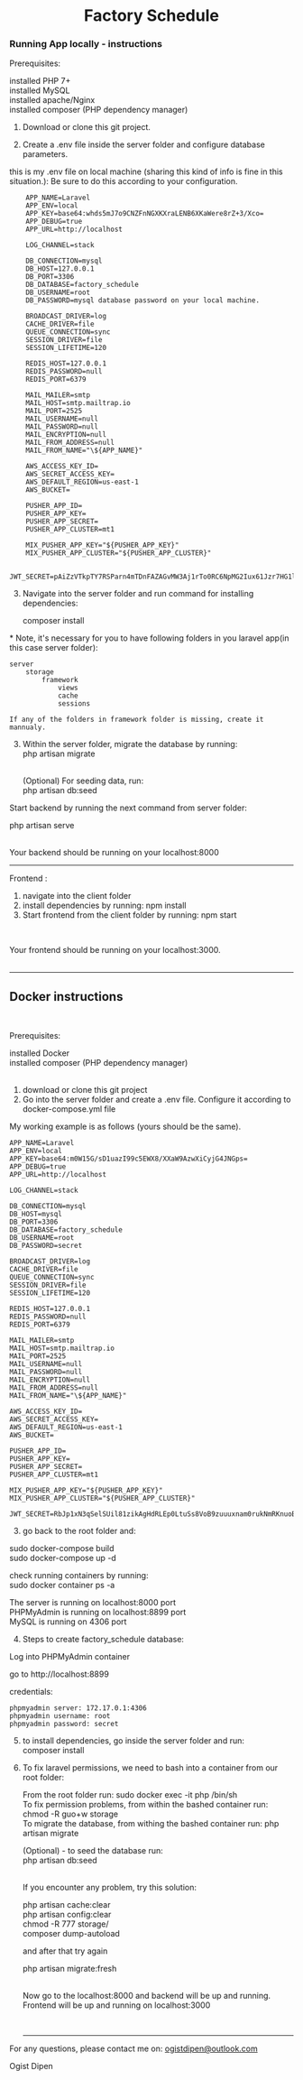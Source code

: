 <h1 align="center">Factory Schedule</h1>

<h3>Running App locally - instructions </h3>

Prerequisites:

installed PHP 7+ <br />
installed MySQL <br />
installed apache/Nginx<br />
installed composer (PHP dependency manager) <br />

1. Download or clone this git project.

2. Create a .env file inside the server folder and configure database parameters.

this is my .env file on local machine (sharing this kind of info is fine in this situation.):
Be sure to do this according to your configuration.

        APP_NAME=Laravel
        APP_ENV=local
        APP_KEY=base64:whds5mJ7o9CNZFnNGXKXraLENB6XKaWere8rZ+3/Xco=
        APP_DEBUG=true
        APP_URL=http://localhost

        LOG_CHANNEL=stack

        DB_CONNECTION=mysql
        DB_HOST=127.0.0.1
        DB_PORT=3306
        DB_DATABASE=factory_schedule
        DB_USERNAME=root
        DB_PASSWORD=mysql database password on your local machine.

        BROADCAST_DRIVER=log
        CACHE_DRIVER=file
        QUEUE_CONNECTION=sync
        SESSION_DRIVER=file
        SESSION_LIFETIME=120

        REDIS_HOST=127.0.0.1
        REDIS_PASSWORD=null
        REDIS_PORT=6379

        MAIL_MAILER=smtp
        MAIL_HOST=smtp.mailtrap.io
        MAIL_PORT=2525
        MAIL_USERNAME=null
        MAIL_PASSWORD=null
        MAIL_ENCRYPTION=null
        MAIL_FROM_ADDRESS=null
        MAIL_FROM_NAME="\${APP_NAME}"

        AWS_ACCESS_KEY_ID=
        AWS_SECRET_ACCESS_KEY=
        AWS_DEFAULT_REGION=us-east-1
        AWS_BUCKET=

        PUSHER_APP_ID=
        PUSHER_APP_KEY=
        PUSHER_APP_SECRET=
        PUSHER_APP_CLUSTER=mt1

        MIX_PUSHER_APP_KEY="${PUSHER_APP_KEY}"
        MIX_PUSHER_APP_CLUSTER="${PUSHER_APP_CLUSTER}"

        JWT_SECRET=pAiZzVTkpTY7RSParn4mTDnFAZAGvMW3Aj1rTo0RC6NpMG2Iux61Jzr7HG1l1PbO

3. Navigate into the server folder and run command for installing dependencies:

   composer install

\* Note, it's necessary for you to have following folders in you laravel app(in this case server folder):

    server
        storage
            framework
                views
                cache
                sessions

    If any of the folders in framework folder is missing, create it mannualy.

3. Within the server folder, migrate the database by running: <br />
   php artisan migrate<br /><br />

   (Optional) For seeding data, run: <br />
   php artisan db:seed
   <br />

Start backend by running the next command from server folder: <br />

php artisan serve

<br />
Your backend should be running on your localhost:8000

<br />
<hr />

Frontend :

1. navigate into the client folder
2. install dependencies by running: npm install
3. Start frontend from the client folder by running: npm start

<br />

Your frontend should be running on your localhost:3000.
<br />
<br />

<hr />

<h2>Docker instructions </h2>
<br />

Prerequisites:

installed Docker<br />
installed composer (PHP dependency manager) <br />
<br />

1. download or clone this git project
2. Go into the server folder and create a .env file.
   Configure it according to docker-compose.yml file

My working example is as follows (yours should be the same).

    APP_NAME=Laravel
    APP_ENV=local
    APP_KEY=base64:m0W15G/sD1uazI99c5EWX8/XXaW9AzwXiCyjG4JNGps=
    APP_DEBUG=true
    APP_URL=http://localhost

    LOG_CHANNEL=stack

    DB_CONNECTION=mysql
    DB_HOST=mysql
    DB_PORT=3306
    DB_DATABASE=factory_schedule
    DB_USERNAME=root
    DB_PASSWORD=secret

    BROADCAST_DRIVER=log
    CACHE_DRIVER=file
    QUEUE_CONNECTION=sync
    SESSION_DRIVER=file
    SESSION_LIFETIME=120

    REDIS_HOST=127.0.0.1
    REDIS_PASSWORD=null
    REDIS_PORT=6379

    MAIL_MAILER=smtp
    MAIL_HOST=smtp.mailtrap.io
    MAIL_PORT=2525
    MAIL_USERNAME=null
    MAIL_PASSWORD=null
    MAIL_ENCRYPTION=null
    MAIL_FROM_ADDRESS=null
    MAIL_FROM_NAME="\${APP_NAME}"

    AWS_ACCESS_KEY_ID=
    AWS_SECRET_ACCESS_KEY=
    AWS_DEFAULT_REGION=us-east-1
    AWS_BUCKET=

    PUSHER_APP_ID=
    PUSHER_APP_KEY=
    PUSHER_APP_SECRET=
    PUSHER_APP_CLUSTER=mt1

    MIX_PUSHER_APP_KEY="${PUSHER_APP_KEY}"
    MIX_PUSHER_APP_CLUSTER="${PUSHER_APP_CLUSTER}"

    JWT_SECRET=RbJp1xN3qSelSUil81zikAgHdRLEp0LtuSs8VoB9zuuuxnam0rukNmRKnuoBpTlMySnCSQYsxiL9iMhXfMYLNxwzrR09CAMptY46vomHmGZ6lAvRFadakrM7H9zEgJOl

3.  go back to the root folder and:

sudo docker-compose build <br />
sudo docker-compose up -d

check running containers by running: <br />
sudo docker container ps -a

The server is running on localhost:8000 port <br />
PHPMyAdmin is running on localhost:8899 port <br />
MySQL is running on 4306 port <br />

4. Steps to create factory_schedule database:

Log into PHPMyAdmin container

go to http://localhost:8899

credentials: <br />

    phpmyadmin server: 172.17.0.1:4306
    phpmyadmin username: root
    phpmyadmin password: secret

5. to install dependencies, go inside the server folder and run: <br />
   composer install<br />

6. To fix laravel permissions, we need to bash into a container from our root folder:

   From the root folder run: sudo docker exec -it php /bin/sh <br />
   To fix permission problems, from within the bashed container run: chmod -R guo+w storage <br />
   To migrate the database, from withing the bashed container run: php artisan migrate <br />

   (Optional) - to seed the database run: <br />
   php artisan db:seed <br /> <br />

   If you encounter any problem, try this solution: <br />

   php artisan cache:clear <br />
   php artisan config:clear <br />
   chmod -R 777 storage/ <br />
   composer dump-autoload <br />

   and after that try again <br />

   php artisan migrate:fresh <br /><br />

   Now go to the localhost:8000 and backend will be up and running. <br />
   Frontend will be up and running on localhost:3000 <br />

    <br />
    <hr />

For any questions, please contact me on: ogistdipen@outlook.com <br />

Ogist Dipen
